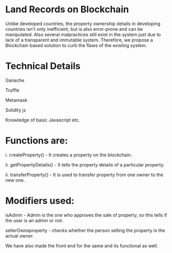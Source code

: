 # Land Records on Blockchain
Unlike developed countries, the property ownership details in developing countries isn't only inefficient, but is also error-prone and can be manipulated. Also several malpractices still exist in the system just due to lack of a transparent and immutable system. Therefore, we propose a Blockchain based solution to curb the flaws of the existing system.

# Technical Details 

Ganache

Truffle

Metamask

Solidity js

Knowledge of basic Javascript etc.

# Functions are:


i. createProperty() - It creates a property on the blockchain.


ii. getPropertyDetails() - It tells the property details of a particular property.


ii. transferProperty() - It is used to transfer property from one owner to the new one.

# Modifiers used:


isAdmin - Admin is the one who approves the sale of property, so this tells if the user is an admin or not.

sellerOwnsproperty - checks whether the person selling the property is the actual owner.

We have also made the front end for the same and its functional as well.
